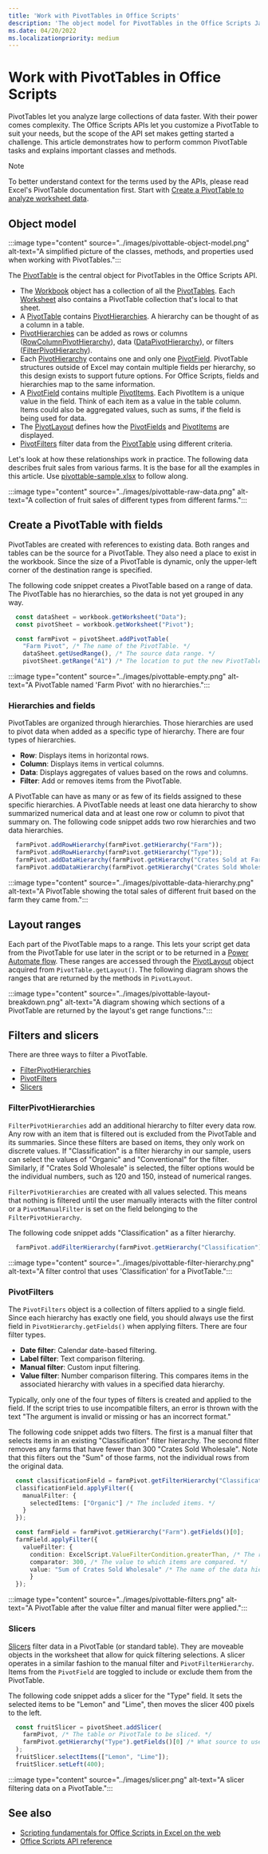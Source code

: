 ```yaml
---
title: 'Work with PivotTables in Office Scripts'
description: 'The object model for PivotTables in the Office Scripts JavaScript API'
ms.date: 04/20/2022
ms.localizationpriority: medium
---
```


# Work with PivotTables in Office Scripts

PivotTables let you analyze large collections of data faster. With their power comes complexity. The Office Scripts APIs let you customize a PivotTable to suit your needs, but the scope of the API set makes getting started a challenge. This article demonstrates how to perform common PivotTable tasks and explains important classes and methods.

> [!NOTE]
> To better understand context for the terms used by the APIs, please read Excel's PivotTable documentation first. Start with [Create a PivotTable to analyze worksheet data](https://support.microsoft.com/office/a9a84538-bfe9-40a9-a8e9-f99134456576).

## Object model

:::image type="content" source="../images/pivottable-object-model.png" alt-text="A simplified picture of the classes, methods, and properties used when working with PivotTables.":::

The [PivotTable](/javascript/api/office-scripts/excelscript/excelscript.pivottable) is the central object for PivotTables in the Office Scripts API.

- The [Workbook](/javascript/api/office-scripts/excelscript/excelscript.workbook) object has a collection of all the [PivotTables](/javascript/api/office-scripts/excelscript/excelscript.pivottable). Each [Worksheet](/javascript/api/office-scripts/excelscript/excelscript.worksheet) also contains a PivotTable collection that's local to that sheet.
- A [PivotTable](/javascript/api/office-scripts/excelscript/excelscript.pivottable) contains [PivotHierarchies](/javascript/api/office-scripts/excelscript/excelscript.pivothierarchy). A hierarchy can be thought of as a column in a table.
- [PivotHierarchies](/javascript/api/office-scripts/excelscript/excelscript.pivothierarchy) can be added as rows or columns ([RowColumnPivotHierarchy](/javascript/api/office-scripts/excelscript/excelscript.rowcolumnpivothierarchy)), data ([DataPivotHierarchy](/javascript/api/office-scripts/excelscript/excelscript.datapivothierarchy)), or filters ([FilterPivotHierarchy](/javascript/api/office-scripts/excelscript/excelscript.filterpivothierarchy)).
- Each [PivotHierarchy](/javascript/api/office-scripts/excelscript/excelscript.pivothierarchy) contains one and only one [PivotField](/javascript/api/office-scripts/excelscript/excelscript.pivotfield). PivotTable structures outside of Excel may contain multiple fields per hierarchy, so this design exists to support future options. For Office Scripts, fields and hierarchies map to the same information.
- A [PivotField](/javascript/api/office-scripts/excelscript/excelscript.pivotfield) contains multiple [PivotItems](/javascript/api/office-scripts/excelscript/excelscript.pivotitem). Each PivotItem is a unique value in the field. Think of each item as a value in the table column. Items could also be aggregated values, such as sums, if the field is being used for data.
- The [PivotLayout](/javascript/api/office-scripts/excelscript/excelscript.pivotlayout) defines how the [PivotFields](/javascript/api/office-scripts/excelscript/excelscript.pivotfield) and [PivotItems](/javascript/api/office-scripts/excelscript/excelscript.pivotitem) are displayed.
- [PivotFilters](/javascript/api/office-scripts/excelscript/excelscript.pivotfilters) filter data from the [PivotTable](/javascript/api/office-scripts/excelscript/excelscript.pivottable) using different criteria.

Let's look at how these relationships work in practice. The following data describes fruit sales from various farms. It is the base for all the examples in this article. Use <a href="pivottable-sample.xlsx">pivottable-sample.xlsx</a> to follow along.

:::image type="content" source="../images/pivottable-raw-data.png" alt-text="A collection of fruit sales of different types from different farms.":::

## Create a PivotTable with fields

PivotTables are created with references to existing data. Both ranges and tables can be the source for a PivotTable. They also need a place to exist in the workbook. Since the size of a PivotTable is dynamic, only the upper-left corner of the destination range is specified.

The following code snippet creates a PivotTable based on a range of data. The PivotTable has no hierarchies, so the data is not yet grouped in any way.

```typescript
  const dataSheet = workbook.getWorksheet("Data");
  const pivotSheet = workbook.getWorksheet("Pivot");

  const farmPivot = pivotSheet.addPivotTable(
    "Farm Pivot", /* The name of the PivotTable. */
    dataSheet.getUsedRange(), /* The source data range. */
    pivotSheet.getRange("A1") /* The location to put the new PivotTable. */);
```

:::image type="content" source="../images/pivottable-empty.png" alt-text="A PivotTable named 'Farm Pivot' with no hierarchies.":::

### Hierarchies and fields

PivotTables are organized through hierarchies. Those hierarchies are used to pivot data when added as a specific type of hierarchy. There are four types of hierarchies.

- **Row**: Displays items in horizontal rows.
- **Column**: Displays items in vertical columns.
- **Data**: Displays aggregates of values based on the rows and columns.
- **Filter**: Add or removes items from the PivotTable.

A PivotTable can have as many or as few of its fields assigned to these specific hierarchies. A PivotTable needs at least one data hierarchy to show summarized numerical data and at least one row or column to pivot that summary on. The following code snippet adds two row hierarchies and two data hierarchies.

```typescript
  farmPivot.addRowHierarchy(farmPivot.getHierarchy("Farm"));
  farmPivot.addRowHierarchy(farmPivot.getHierarchy("Type"));
  farmPivot.addDataHierarchy(farmPivot.getHierarchy("Crates Sold at Farm"));
  farmPivot.addDataHierarchy(farmPivot.getHierarchy("Crates Sold Wholesale"));
```

:::image type="content" source="../images/pivottable-data-hierarchy.png" alt-text="A PivotTable showing the total sales of different fruit based on the farm they came from.":::

## Layout ranges

Each part of the PivotTable maps to a range. This lets your script get data from the PivotTable for use later in the script or to be returned in a [Power Automate flow](power-automate-integration.md). These ranges are accessed through the [PivotLayout](/javascript/api/office-scripts/excelscript/excelscript.pivotlayout) object acquired from `PivotTable.getLayout()`. The following diagram shows the ranges that are returned by the methods in `PivotLayout`.

:::image type="content" source="../images/pivottable-layout-breakdown.png" alt-text="A diagram showing which sections of a PivotTable are returned by the layout's get range functions.":::

## Filters and slicers

There are three ways to filter a PivotTable.

- [FilterPivotHierarchies](/javascript/api/office-scripts/excelscript/excelscript.filterpivothierarchy)
- [PivotFilters](/javascript/api/office-scripts/excelscript/excelscript.pivotfilters)
- [Slicers](/javascript/api/office-scripts/excelscript/excelscript.slicer)

### FilterPivotHierarchies

`FilterPivotHierarchies` add an additional hierarchy to filter every data row. Any row with an item that is filtered out is excluded from the PivotTable and its summaries. Since these filters are based on items, they only work on discrete values. If "Classification" is a filter hierarchy in our sample, users can select the values of "Organic" and "Conventional" for the filter. Similarly, if "Crates Sold Wholesale" is selected, the filter options would be the individual numbers, such as 120 and 150, instead of numerical ranges.

`FilterPivotHierarchies` are created with all values selected. This means that nothing is filtered until the user manually interacts with the filter control or a `PivotManualFilter` is set on the field belonging to the `FilterPivotHierarchy`.

The following code snippet adds "Classification" as a filter hierarchy.

```typescript
  farmPivot.addFilterHierarchy(farmPivot.getHierarchy("Classification"));
```

:::image type="content" source="../images/pivottable-filter-hierarchy.png" alt-text="A filter control that uses 'Classification' for a PivotTable.":::

### PivotFilters

The `PivotFilters` object is a collection of filters applied to a single field. Since each hierarchy has exactly one field, you should always use the first field in `PivotHierarchy.getFields()` when applying filters. There are four filter types.

- **Date filter**: Calendar date-based filtering.
- **Label filter**: Text comparison filtering.
- **Manual filter**: Custom input filtering.
- **Value filter**: Number comparison filtering. This compares items in the associated hierarchy with values in a specified data hierarchy.

Typically, only one of the four types of filters is created and applied to the field. If the script tries to use incompatible filters, an error is thrown with the text "The argument is invalid or missing or has an incorrect format."

The following code snippet adds two filters. The first is a manual filter that selects items in an existing "Classification" filter hierarchy. The second filter removes any farms that have fewer than 300 "Crates Sold Wholesale". Note that this filters out the "Sum" of those farms, not the individual rows from the original data.

```typescript
  const classificationField = farmPivot.getFilterHierarchy("Classification").getFields()[0];
  classificationField.applyFilter({
    manualFilter: { 
      selectedItems: ["Organic"] /* The included items. */
    }
  });

  const farmField = farmPivot.getHierarchy("Farm").getFields()[0];
  farmField.applyFilter({
    valueFilter: {
      condition: ExcelScript.ValueFilterCondition.greaterThan, /* The relationship of the value to the comparator. */
      comparator: 300, /* The value to which items are compared. */
      value: "Sum of Crates Sold Wholesale" /* The name of the data hierarchy. Note the "Sum of" prefix. */
      }
  });
```

:::image type="content" source="../images/pivottable-filters.png" alt-text="A PivotTable after the value filter and manual filter were applied.":::

### Slicers

[Slicers](https://support.microsoft.com/office/249f966b-a9d5-4b0f-b31a-12651785d29d) filter data in a PivotTable (or standard table). They are moveable objects in the worksheet that allow for quick filtering selections. A slicer operates in a similar fashion to the manual filter and `PivotFilterHierarchy`. Items from the `PivotField` are toggled to include or exclude them from the PivotTable.

The following code snippet adds a slicer for the "Type" field. It sets the selected items to be "Lemon" and "Lime", then moves the slicer 400 pixels to the left.

```typescript
  const fruitSlicer = pivotSheet.addSlicer(
    farmPivot, /* The table or PivotTale to be sliced. */
    farmPivot.getHierarchy("Type").getFields()[0] /* What source to use as the slicer options. */
  );
  fruitSlicer.selectItems(["Lemon", "Lime"]);
  fruitSlicer.setLeft(400);
```

:::image type="content" source="../images/slicer.png" alt-text="A slicer filtering data on a PivotTable.":::

## See also

- [Scripting fundamentals for Office Scripts in Excel on the web](scripting-fundamentals.md)
- [Office Scripts API reference](/javascript/api/office-scripts/overview)
